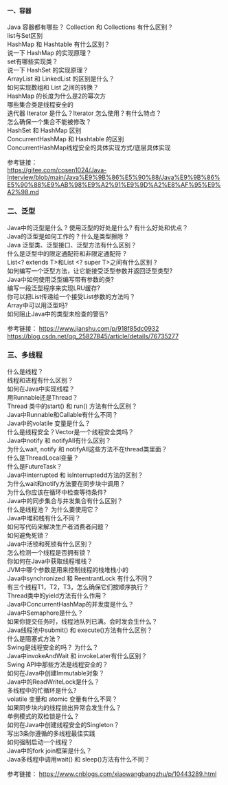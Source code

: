 #### 一、容器

Java 容器都有哪些？ 
Collection 和 Collections 有什么区别？  
list与Set区别  
HashMap 和 Hashtable 有什么区别？  
说一下 HashMap 的实现原理？  
set有哪些实现类？  
说一下 HashSet 的实现原理？  
ArrayList 和 LinkedList 的区别是什么？  
如何实现数组和 List 之间的转换？  
HashMap 的长度为什么是2的幂次方  
哪些集合类是线程安全的  
迭代器 Iterator 是什么？Iterator 怎么使用？有什么特点？  
怎么确保一个集合不能被修改？  
HashSet 和 HashMap 区别  
ConcurrentHashMap 和 Hashtable 的区别  
ConcurrentHashMap线程安全的具体实现方式/底层具体实现  


参考链接：  
https://gitee.com/cosen1024/Java-Interview/blob/main/Java%E9%9B%86%E5%90%88/Java%E9%9B%86%E5%90%88%E9%AB%98%E9%A2%91%E9%9D%A2%E8%AF%95%E9%A2%98.md


### 二、泛型
Java中的泛型是什么 ? 使用泛型的好处是什么? 有什么好处和优点？  
Java的泛型是如何工作的 ? 什么是类型擦除 ?  
Java 泛型类、泛型接口、泛型方法有什么区别？  
什么是泛型中的限定通配符和非限定通配符 ?  
List<? extends T>和List <? super T>之间有什么区别 ?  
如何编写一个泛型方法，让它能接受泛型参数并返回泛型类型?  
Java中如何使用泛型编写带有参数的类?  
编写一段泛型程序来实现LRU缓存?  
你可以把List<String>传递给一个接受List<Object>参数的方法吗？  
Array中可以用泛型吗?  
如何阻止Java中的类型未检查的警告?  


参考链接：
https://www.jianshu.com/p/918f85dc0932  
https://blog.csdn.net/qq_25827845/article/details/76735277  


### 三、多线程
什么是线程？  
线程和进程有什么区别？  
如何在Java中实现线程？  
用Runnable还是Thread？  
Thread 类中的start() 和 run() 方法有什么区别？  
Java中Runnable和Callable有什么不同？  
Java中的volatile 变量是什么？  
什么是线程安全？Vector是一个线程安全类吗？  
Java中notify 和 notifyAll有什么区别？  
为什么wait, notify 和 notifyAll这些方法不在thread类里面？  
什么是ThreadLocal变量？  
什么是FutureTask？  
Java中interrupted 和 isInterruptedd方法的区别？  
为什么wait和notify方法要在同步块中调用？  
为什么你应该在循环中检查等待条件?  
Java中的同步集合与并发集合有什么区别？  
什么是线程池？ 为什么要使用它？  
Java中堆和栈有什么不同？  
如何写代码来解决生产者消费者问题？  
如何避免死锁？  
Java中活锁和死锁有什么区别？  
怎么检测一个线程是否拥有锁？  
你如何在Java中获取线程堆栈？  
JVM中哪个参数是用来控制线程的栈堆栈小的  
Java中synchronized 和 ReentrantLock 有什么不同？  
有三个线程T1，T2，T3，怎么确保它们按顺序执行？  
Thread类中的yield方法有什么作用？  
Java中ConcurrentHashMap的并发度是什么？  
Java中Semaphore是什么？  
如果你提交任务时，线程池队列已满。会时发会生什么？  
Java线程池中submit() 和 execute()方法有什么区别？  
什么是阻塞式方法？  
Swing是线程安全的吗？ 为什么？  
Java中invokeAndWait 和 invokeLater有什么区别？  
Swing API中那些方法是线程安全的？        
如何在Java中创建Immutable对象？      
Java中的ReadWriteLock是什么？      
多线程中的忙循环是什么?  
volatile 变量和 atomic 变量有什么不同？  
如果同步块内的线程抛出异常会发生什么？  
单例模式的双检锁是什么？  
如何在Java中创建线程安全的Singleton？  
写出3条你遵循的多线程最佳实践  
如何强制启动一个线程？  
Java中的fork join框架是什么？  
Java多线程中调用wait() 和 sleep()方法有什么不同？  

参考链接：
https://www.cnblogs.com/xiaowangbangzhu/p/10443289.html

